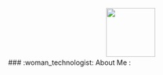 <div id="header" align="center">
  <img src="https://media.giphy.com/media/v1.Y2lkPTc5MGI3NjExeng0eGw5Y2w4OTFhZ3h0Zzc4enp4Yzc5c21ndnpqODIxNW54d3E4YyZlcD12MV9pbnRlcm5hbF9naWZfYnlfaWQmY3Q9Zw/3o7TKL99c114pKWM7u/giphy.gif" width="100"/>
  <img src="https://komarev.com/ghpvc/?username=kvasty&style=flat-square&color=blue" alt=""/>
</div>
### :woman_technologist: About Me :
